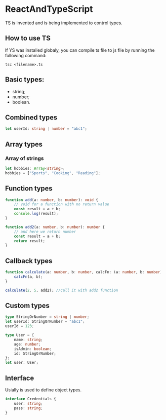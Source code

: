 # ReactAndTypeScript

TS is invented and is being implemented to control types.

## How to use TS

If YS was installed globaly, you can compile ts file to js file by running the following command:

```shell
tsc <filename>.ts
```

## Basic types:

-   string;
-   number;
-   boolean.

## Combined types

```ts
let userId: string | number = "abc1";
```

## Array types

### Array of strings

```ts
let hobbies: Array<string>;
hobbies = ["Sports", "Cooking", "Reading"];
```

## Function types

```ts
function add(a: number, b: number): void {
	// void for a function with no return value
	const result = a + b;
	console.log(result);
}

function add2(a: number, b: number): number {
	// and here we return number
	const result = a + b;
	return result;
}
```

## Callback types

```ts
function calculate(a: number, b: number, calcFn: (a: number, b: number) => number) {
	calcFn(a, b);
}

calculate(2, 5, add2); //call it with add2 function
```

## Custom types

```ts
type StringOrNumber = string | number;
let userId: StringOrNumber = "abc1";
userId = 123;
```

```ts
type User = {
	name: string;
	age: number;
	isAdmin: boolean;
	id: StringOrNumber;
};
let user: User;
```

## Interface

Usially is used to define object types.

```ts
interface Credentials {
	user: string;
	pass: string;
}
```
